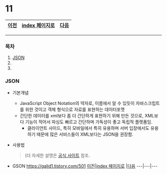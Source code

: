 # 11

[이전](./10.md)|[index 페이지로](./00index.md) |[다음](./12.md)
---|---|---
<hr>

### 목차
1. [JSON](#JSON)
1.
1.

### JSON

- 기본개념

   + JavaScript Object Notation의 약자로, 이름에서 알 수 있듯이 자바스크립트를 위한 것이고 객체 형식으로 자료를 표현하는 데이터포맷
   + 간단한 데이터를 xml보다 좀 더 간단하게 표현하기 위해 만든 것으로, XML보다 기능이 적어서 파싱도 빠르고 간단하며 가독성이 좋고 독립적 플랫폼임.
     * 클라이언트 사이드, 특히 모바일에서 특히 유용하며 서버 입장에서도 유용하기 때문에 많은 서비스들이 XML보다는 JSON을 권장함.
  
- 사용법    
   
    >(더 자세한 설명은 [공식 사이트](http://json.org/json-ko.html) 참조.

- GSON 
  <https://galid1.tistory.com/501>
[이전](./10.md)|[index 페이지로](./00index.md) |[다음](./12.md)
---|---|---
